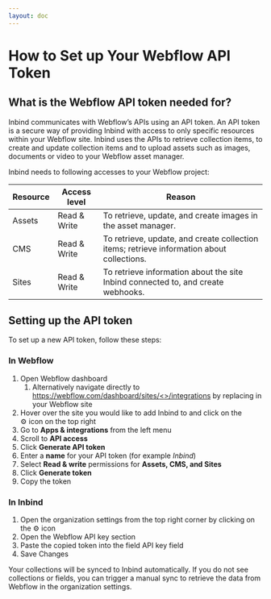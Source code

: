 ```yaml
---
layout: doc
---
```

# How to Set up Your Webflow API Token

## What is the Webflow API token needed for?

Inbind communicates with Webflow’s APIs using an API token. An API token is a secure way of providing Inbind with access to only specific resources within your Webflow site. Inbind uses the APIs to retrieve collection items, to create and update collection items and to upload assets such as images, documents or video to your Webflow asset manager.

Inbind needs to following accesses to your Webflow project:

| Resource | Access level | Reason |
| --- | --- | --- |
| Assets | Read & Write | To retrieve, update, and create images in the asset manager. |
| CMS | Read & Write | To retrieve, update, and create collection items; retrieve information about collections. |
| Sites | Read & Write | To retrieve information about the site Inbind connected to, and create webhooks. |

## Setting up the API token

To set up a new API token, follow these steps:

### In Webflow

1. Open Webflow dashboard
    1. Alternatively navigate directly to [https://webflow.com/dashboard/sites/<<YOUR-WEBFLOW-SITE>>/integrations](https://webflow.com/dashboard/sites/getartikl/integrations) by replacing in your Webflow site
2. Hover over the site you would like to add Inbind to and click on the ⚙️ icon on the top right
3. Go to **Apps & integrations** from the left menu
4. Scroll to **API access**
5. Click **Generate API token**
6. Enter a **name** for your API token (for example *Inbind*)
7. Select **Read & write** permissions for **Assets, CMS, and Sites**
8. Click **Generate token**
9. Copy the token

### In Inbind

1. Open the organization settings from the top right corner by clicking on the ⚙️ icon
2. Open the Webflow API key section
3. Paste the copied token into the field API key field
4. Save Changes

Your collections will be synced to Inbind automatically. If you do not see collections or fields, you can trigger a manual sync to retrieve the data from Webflow in the organization settings.